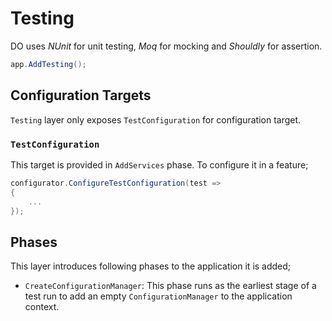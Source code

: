 # Testing

DO uses _NUnit_ for unit testing, _Moq_ for mocking and _Shouldly_ for
assertion.

```csharp
app.AddTesting();
```

## Configuration Targets

`Testing` layer only exposes `TestConfiguration` for configuration target.

### `TestConfiguration`

This target is provided in `AddServices` phase. To configure it in a feature;

```csharp
configurator.ConfigureTestConfiguration(test =>
{
    ...
});
```

## Phases

This layer introduces following phases to the application it is added;

- `CreateConfigurationManager`: This phase runs as the earliest stage of a test
  run to add an empty `ConfigurationManager` to the application context.
